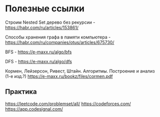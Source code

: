 # Полезные ссылки

Строим Nested Set дерево без рекурсии - https://habr.com/ru/articles/153861/

Способы хранения графа в памяти компьютера - https://habr.com/ru/companies/otus/articles/675730/

BFS - https://e-maxx.ru/algo/bfs

DFS - https://e-maxx.ru/algo/dfs

Кормен, Лейзерсон, Ривест, Штайн. Алгоритмы. Построение и анализ (1-е изд.?)
https://e-maxx.ru/bookz/files/cormen.pdf

## Практика

https://leetcode.com/problemset/all/ 
https://codeforces.com/
https://app.codesignal.com/ 
